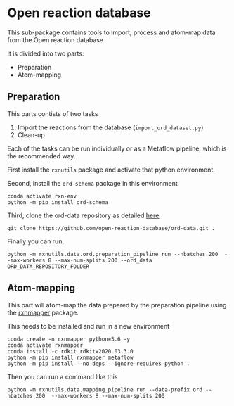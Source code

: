 # Open reaction database

This sub-package contains tools to import, process and atom-map data from the Open reaction database

It is divided into two parts:
- Preparation
- Atom-mapping


## Preparation

This parts contists of two tasks
1. Import the reactions from the database (`import_ord_dataset.py`)
2. Clean-up

Each of the tasks can be run individually or as a Metaflow pipeline, which is the recommended way.

First install the `rxnutils` package and activate that python environment. 

Second, install the `ord-schema` package in this environment

    conda activate rxn-env
    python -m pip install ord-schema

Third, clone the ord-data repository as detailed [here](https://github.com/Open-Reaction-Database/ord-data).

    git clone https://github.com/open-reaction-database/ord-data.git .

Finally you can run, 

    python -m rxnutils.data.ord.preparation_pipeline run --nbatches 200  --max-workers 8 --max-num-splits 200 --ord_data ORD_DATA_REPOSITORY_FOLDER


## Atom-mapping

This part will atom-map the data prepared by the preparation pipeline using the [rxnmapper](https://github.com/rxn4chemistry/rxnmapper) package.

This needs to be installed and run in a new environment

    conda create -n rxnmapper python=3.6 -y
    conda activate rxnmapper
    conda install -c rdkit rdkit=2020.03.3.0
    python -m pip install rxnmapper metaflow
    python -m pip install --no-deps --ignore-requires-python . 

Then you can run a command like this

    python -m rxnutils.data.mapping_pipeline run --data-prefix ord --nbatches 200  --max-workers 8 --max-num-splits 200



